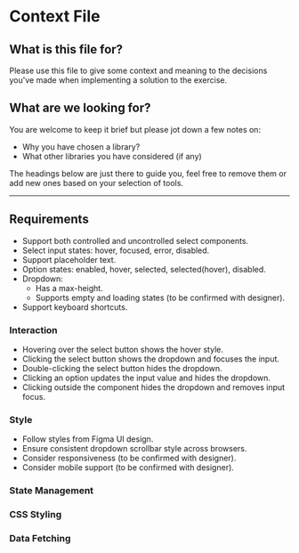 # Context File

## What is this file for?

Please use this file to give some context and meaning to the decisions you've made when implementing a solution to the exercise.

## What are we looking for?

You are welcome to keep it brief but please jot down a few notes on:

- Why you have chosen a library?
- What other libraries you have considered (if any)

The headings below are just there to guide you, feel free to remove them or add new ones based on your selection of tools.

---

## Requirements

- Support both controlled and uncontrolled select components.
- Select input states: hover, focused, error, disabled.
- Support placeholder text.
- Option states: enabled, hover, selected, selected(hover), disabled.
- Dropdown:
  - Has a max-height.
  - Supports empty and loading states (to be confirmed with designer).
- Support keyboard shortcuts.

### Interaction

- Hovering over the select button shows the hover style.
- Clicking the select button shows the dropdown and focuses the input.
- Double-clicking the select button hides the dropdown.
- Clicking an option updates the input value and hides the dropdown.
- Clicking outside the component hides the dropdown and removes input focus.

### Style

- Follow styles from Figma UI design.
- Ensure consistent dropdown scrollbar style across browsers.
- Consider responsiveness (to be confirmed with designer).
- Consider mobile support (to be confirmed with designer).

### State Management

### CSS Styling

### Data Fetching
